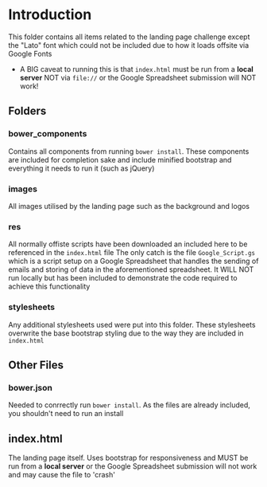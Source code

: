 # Introduction #
This folder contains all items related to the landing page challenge except the "Lato" font which could not be included due to how it loads offsite via Google Fonts
- A BIG caveat to running this is that `index.html` must be run from a __local server__ NOT via `file://` or the Google Spreadsheet submission will NOT work!
## Folders ##
### bower_components ###
Contains all components from running `bower install`. These components are included for completion sake and include minified bootstrap and everything it needs to run it (such as jQuery)
### images ###
All images utilised by the landing page such as the background and logos
### res ###
All normally offiste scripts have been downloaded an included here to be referenced in the `index.html` file
The only catch is the file `Google_Script.gs` which is a script setup on a Google Spreadsheet that handles the sending of emails and storing of data in the aforementioned spreadsheet. It WILL NOT run locally but has been included to demonstrate the code required to achieve this functionality
### stylesheets ###
Any additional stylesheets used were put into this folder. These stylesheets overwrite the base bootstrap styling due to the way they are included in `index.html`
## Other Files ##
### bower.json ##
Needed to conrrectly run `bower install`. As the files are already included, you shouldn't need to run an install
## index.html ##
The landing page itself. Uses bootstrap for responsiveness and MUST be run from a __local server__ or the Google Spreadsheet submission will not work and may cause the file to 'crash'
